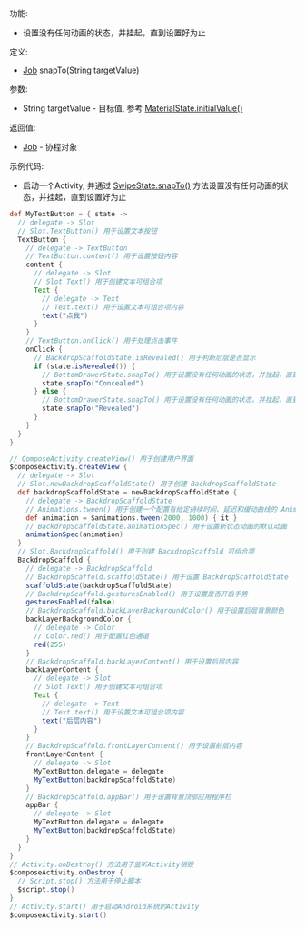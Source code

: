 功能:

+ 设置没有任何动画的状态，并挂起，直到设置好为止

定义:

+ [Job](/API/Coroutines/Job/README.md) snapTo(String targetValue)

参数:

+ String targetValue - 目标值,
  参考 [MaterialState.initialValue()](/API/UI/Compose/State/MaterialState/README.md?id=initialValue)

返回值:

+ [Job](/API/Coroutines/Job/README.md) - 协程对象

示例代码:

+ 启动一个Activity, 并通过 [SwipeState.snapTo()](/API/UI/Compose/State/SwipeState/README.md?id=snapTo)
  方法设置没有任何动画的状态，并挂起，直到设置好为止

```groovy
def MyTextButton = { state ->
  // delegate -> Slot
  // Slot.TextButton() 用于设置文本按钮
  TextButton {
    // delegate -> TextButton
    // TextButton.content() 用于设置按钮内容
    content {
      // delegate -> Slot
      // Slot.Text() 用于创建文本可组合项
      Text {
        // delegate -> Text
        // Text.text() 用于设置文本可组合项内容
        text("点我")
      }
    }
    // TextButton.onClick() 用于处理点击事件
    onClick {
      // BackdropScaffoldState.isRevealed() 用于判断后层是否显示
      if (state.isRevealed()) {
        // BottomDrawerState.snapTo() 用于设置没有任何动画的状态，并挂起，直到设置好为止
        state.snapTo("Concealed")
      } else {
        // BottomDrawerState.snapTo() 用于设置没有任何动画的状态，并挂起，直到设置好为止
        state.snapTo("Revealed")
      }
    }
  }
}

// ComposeActivity.createView() 用于创建用户界面
$composeActivity.createView {
  // delegate -> Slot
  // Slot.newBackdropScaffoldState() 用于创建 BackdropScaffoldState
  def backdropScaffoldState = newBackdropScaffoldState {
    // delegate -> BackdropScaffoldState
    // Animations.tween() 用于创建一个配置有给定持续时间、延迟和缓动曲线的 AnimationSpec。
    def animation = $animations.tween(2000, 1000) { it }
    // BackdropScaffoldState.animationSpec() 用于设置新状态动画的默认动画
    animationSpec(animation)
  }
  // Slot.BackdropScaffold() 用于创建 BackdropScaffold 可组合项
  BackdropScaffold {
    // delegate -> BackdropScaffold
    // BackdropScaffold.scaffoldState() 用于设置 BackdropScaffoldState
    scaffoldState(backdropScaffoldState)
    // BackdropScaffold.gesturesEnabled() 用于设置是否开启手势
    gesturesEnabled(false)
    // BackdropScaffold.backLayerBackgroundColor() 用于设置后层背景颜色
    backLayerBackgroundColor {
      // delegate -> Color
      // Color.red() 用于配置红色通道
      red(255)
    }
    // BackdropScaffold.backLayerContent() 用于设置后层内容
    backLayerContent {
      // delegate -> Slot
      // Slot.Text() 用于创建文本可组合项
      Text {
        // delegate -> Text
        // Text.text() 用于设置文本可组合项内容
        text("后层内容")
      }
    }
    // BackdropScaffold.frontLayerContent() 用于设置前层内容
    frontLayerContent {
      // delegate -> Slot
      MyTextButton.delegate = delegate
      MyTextButton(backdropScaffoldState)
    }
    // BackdropScaffold.appBar() 用于设置背景顶部应用程序栏
    appBar {
      // delegate -> Slot
      MyTextButton.delegate = delegate
      MyTextButton(backdropScaffoldState)
    }
  }
}
// Activity.onDestroy() 方法用于监听Activity销毁
$composeActivity.onDestroy {
  // Script.stop() 方法用于停止脚本
  $script.stop()
}
// Activity.start() 用于启动Android系统的Activity
$composeActivity.start()
```